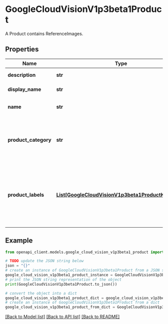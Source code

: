 # GoogleCloudVisionV1p3beta1Product

A Product contains ReferenceImages.

## Properties

Name | Type | Description | Notes
------------ | ------------- | ------------- | -------------
**description** | **str** | User-provided metadata to be stored with this product. Must be at most 4096 characters long. | [optional] 
**display_name** | **str** | The user-provided name for this Product. Must not be empty. Must be at most 4096 characters long. | [optional] 
**name** | **str** | The resource name of the product. Format is: &#x60;projects/PROJECT_ID/locations/LOC_ID/products/PRODUCT_ID&#x60;. This field is ignored when creating a product. | [optional] 
**product_category** | **str** | Immutable. The category for the product identified by the reference image. This should be one of \&quot;homegoods-v2\&quot;, \&quot;apparel-v2\&quot;, \&quot;toys-v2\&quot;, \&quot;packagedgoods-v1\&quot; or \&quot;general-v1\&quot;. The legacy categories \&quot;homegoods\&quot;, \&quot;apparel\&quot;, and \&quot;toys\&quot; are still supported, but these should not be used for new products. | [optional] 
**product_labels** | [**List[GoogleCloudVisionV1p3beta1ProductKeyValue]**](GoogleCloudVisionV1p3beta1ProductKeyValue.md) | Key-value pairs that can be attached to a product. At query time, constraints can be specified based on the product_labels. Note that integer values can be provided as strings, e.g. \&quot;1199\&quot;. Only strings with integer values can match a range-based restriction which is to be supported soon. Multiple values can be assigned to the same key. One product may have up to 500 product_labels. Notice that the total number of distinct product_labels over all products in one ProductSet cannot exceed 1M, otherwise the product search pipeline will refuse to work for that ProductSet. | [optional] 

## Example

```python
from openapi_client.models.google_cloud_vision_v1p3beta1_product import GoogleCloudVisionV1p3beta1Product

# TODO update the JSON string below
json = "{}"
# create an instance of GoogleCloudVisionV1p3beta1Product from a JSON string
google_cloud_vision_v1p3beta1_product_instance = GoogleCloudVisionV1p3beta1Product.from_json(json)
# print the JSON string representation of the object
print(GoogleCloudVisionV1p3beta1Product.to_json())

# convert the object into a dict
google_cloud_vision_v1p3beta1_product_dict = google_cloud_vision_v1p3beta1_product_instance.to_dict()
# create an instance of GoogleCloudVisionV1p3beta1Product from a dict
google_cloud_vision_v1p3beta1_product_from_dict = GoogleCloudVisionV1p3beta1Product.from_dict(google_cloud_vision_v1p3beta1_product_dict)
```
[[Back to Model list]](../README.md#documentation-for-models) [[Back to API list]](../README.md#documentation-for-api-endpoints) [[Back to README]](../README.md)


